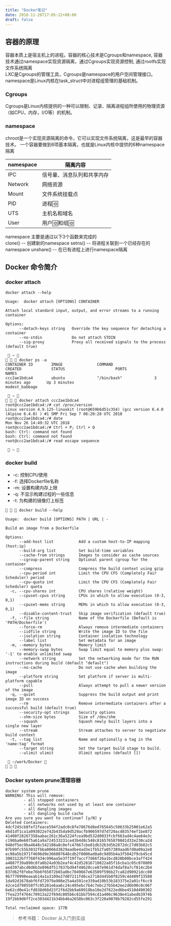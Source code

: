 ```yaml
---
title: "Docker笔记"
date: 2018-11-26T17:05:22+08:00
draft: false
---
```


## 容器的原理
容器本质上是宿主机上的进程。容器的核心技术是Cgroups和namespace, 容器技术通过namespace实现资源隔离，通过Cgroups实现资源控制, 通过rootfs实现文件系统隔离<br>
LXC是Cgroups的管理工具，Cgroups是namespace的用户空间管理接口。namespace是Linux内核在task_struct中对进程组管理的基础机制。<br>

### Cgroups

Cgroups是Linux内核提供的一种可以限制、记录、隔离进程组所使用的物理资源（如CPU，内存，I/O等）的机制。

### namespace
chroot是一个实现资源隔离的命令，它可以实现文件系统隔离，这是最早的容器技术。
一个容器要做到6项基本隔离，也就是Linux内核中提供的6种namespace隔离<br>

 namespace  |   	  隔离内容
----------- | --------------------------- 
IPC 		| 信号量、消息队列和共享内存
Network		| 网络资源
Mount		| 文件系统挂载点
PID			| 进程🆔
UTS			| 主机名和域名
User		| 用户🆔和组🆔

namespace 主要是通过以下3个函数来完成的<br>
clone() -- 创建新的namespace
setns() -- 将进程关联到一个已经存在的namespace
unshare() -- 在已有进程上进行namespace隔离

## Docker 命令简介

### docker attach
```shell
docker attach --help

Usage:	docker attach [OPTIONS] CONTAINER

Attach local standard input, output, and error streams to a running container

Options:
      --detach-keys string   Override the key sequence for detaching a container
      --no-stdin             Do not attach STDIN
      --sig-proxy            Proxy all received signals to the process (default true)
```

```shell
  ~ 
   docker ps -a
CONTAINER ID        IMAGE               COMMAND                  CREATED             STATUS                      PORTS                NAMES
ccc2ae1bdca4        ubuntu              "/bin/bash"              3 minutes ago       Up 3 minutes                                     modest_babbage

  ~ 
   docker attach ccc2ae1bdca4
root@ccc2ae1bdca4:/# cat /proc/version
Linux version 4.9.125-linuxkit (root@659b6d51c354) (gcc version 6.4.0 (Alpine 6.4.0) ) #1 SMP Fri Sep 7 08:20:28 UTC 2018
root@ccc2ae1bdca4:/# date
Mon Nov 26 14:49:32 UTC 2018
root@ccc2ae1bdca4:/# Ctrl + P; Ctrl + Q
bash: Ctrl: command not found
bash: Ctrl: command not found
root@ccc2ae1bdca4:/# read escape sequence

  ~ 
```

### docker build
* -c: 控制CPU使用
* -f: 选择Dockerfile名称
* -m: 设置构建内存上限
* -q: 不显示构建过程的一些信息
* -t: 为构建的镜像打上标签

```shell
   docker build --help

Usage:	docker build [OPTIONS] PATH | URL | -

Build an image from a Dockerfile

Options:
      --add-host list           Add a custom host-to-IP mapping (host:ip)
      --build-arg list          Set build-time variables
      --cache-from strings      Images to consider as cache sources
      --cgroup-parent string    Optional parent cgroup for the container
      --compress                Compress the build context using gzip
      --cpu-period int          Limit the CPU CFS (Completely Fair Scheduler) period
      --cpu-quota int           Limit the CPU CFS (Completely Fair Scheduler) quota
  -c, --cpu-shares int          CPU shares (relative weight)
      --cpuset-cpus string      CPUs in which to allow execution (0-3, 0,1)
      --cpuset-mems string      MEMs in which to allow execution (0-3, 0,1)
      --disable-content-trust   Skip image verification (default true)
  -f, --file string             Name of the Dockerfile (Default is 'PATH/Dockerfile')
      --force-rm                Always remove intermediate containers
      --iidfile string          Write the image ID to the file
      --isolation string        Container isolation technology
      --label list              Set metadata for an image
  -m, --memory bytes            Memory limit
      --memory-swap bytes       Swap limit equal to memory plus swap: '-1' to enable unlimited swap
      --network string          Set the networking mode for the RUN instructions during build (default "default")
      --no-cache                Do not use cache when building the image
      --platform string         Set platform if server is multi-platform capable
      --pull                    Always attempt to pull a newer version of the image
  -q, --quiet                   Suppress the build output and print image ID on success
      --rm                      Remove intermediate containers after a successful build (default true)
      --security-opt strings    Security options
      --shm-size bytes          Size of /dev/shm
      --squash                  Squash newly built layers into a single new layer
      --stream                  Stream attaches to server to negotiate build context
  -t, --tag list                Name and optionally a tag in the 'name:tag' format
      --target string           Set the target build stage to build.
      --ulimit ulimit           Ulimit options (default [])

  ~/work/Docker 
  

```


### Docker system prune清理容器

```shell
docker system prune
WARNING! This will remove:
        - all stopped containers
        - all networks not used by at least one container
        - all dangling images
        - all dangling build cache
Are you sure you want to continue? [y/N] y
Deleted Containers:
4dcf245cb8fef2feace594f2adc0c8fe78676d8ed765645c50633b25001e62a5
46d1df1ca1a093022e742b435da9d529acfb906597d7d720acd83574ef1be872
41400f28267358aabac261c36a5224fcea9bd532d0033fcbf663ad4c4ae64e3c
c190ba0e6075a61a9a724533231ce43b4d8c548c81657658700d1d32e230ca2d
940df5ec9ba4648c542108a8c0efc47667cbe81db32b3d5b2872dc27d03b82c5
87b99fc55b3032fbba0066d3829aadbe4ad3e1fb52fa057389aad67d0a09a2e8
ec98a5b1971f4696d9e366007648cdb2f0006ad8a0c9d85b4a3f5842f9cb45cd
3003122bff768f434c996aa5e3ff19f7accf7d66f26a1bcd820b08bce3aff424
a4887f39a890c8fa0b24a93b2eaf4c42d52816710822a85f16cba1c05c070809
aed397abcd0d6b3e896df517837bd94f48620cce87e961d74daf8a7cf814c2b4
837d62f8febe76b6f65072b65a0bc7049667e63509f59bb27ca82d90921dcc80
9b7770990eaeab14a1a3109e27d07211fd6ce2718d445b0f8259c4d409f33580
1da92d1678abf6fd72979a908e25a4a591ce339ad10b53b183375e2a01cf6cc9
42ce1d798558ffc05281e6aa6c24c495ebc7b4c7ebc27b5b42ee2d6b90c0c06f
6e62cd0e41cfd838d68d23f2f6d2bb9a60918ba10e2d7622ed6be4510d490302
7fea23f4764c70913a22f69dc805b6c61bb7594cd1a406c9638e41abedb3974b
19f2bb9d6ff2ce303d421b34bb46a2658bc063c3f220a9070b79282cd55fe291

Total reclaimed space: 177B
```

> 参考书籍： Docker 从入门到实战

